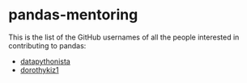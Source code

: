 # pandas-mentoring

This is the list of the GitHub usernames of all the people interested in contributing to pandas:

- [datapythonista](https://github.com/datapythonista/)
- [dorothykiz1](https://github.com/dorothykiz1/)
